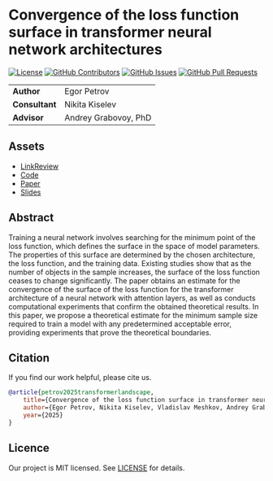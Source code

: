 # Convergence of the loss function surface in transformer neural network architectures

[![License](https://badgen.net/github/license/intsystems/2025-Project-182?color=green)](https://github.com/intsystems/2025-Project-182/blob/main/LICENSE)
[![GitHub Contributors](https://img.shields.io/github/contributors/intsystems/2025-Project-182)](https://github.com/intsystems/2025-Project-182/graphs/contributors)
[![GitHub Issues](https://img.shields.io/github/issues-closed/intsystems/2025-Project-182.svg?color=0088ff)](https://github.com/intsystems/2025-Project-182/issues)
[![GitHub Pull Requests](https://img.shields.io/github/issues-pr-closed/intsystems/2025-Project-182.svg?color=7f29d6)](https://github.com/intsystems/2025-Project-182/pulls)

<table>
    <tr>
        <td align="left"> <b> Author </b> </td>
        <td> Egor Petrov </td>
    </tr>
    <tr>
        <td align="left"> <b> Consultant </b> </td>
        <td> Nikita Kiselev </td>
    </tr>
    <tr>
        <td align="left"> <b> Advisor </b> </td>
        <td> Andrey Grabovoy, PhD </td>
    </tr>
</table>

## Assets

- [LinkReview](LINKREVIEW.md)
- [Code](code)
- [Paper](paper/main.pdf)
- [Slides](slides)

## Abstract

Training a neural network involves searching for the minimum point of the loss function, which defines the surface in the space of model parameters. The properties of this surface are determined by the chosen architecture, the loss function, and the training data. Existing studies show that as the number of objects in the sample increases, the surface of the loss function ceases to change significantly. The paper obtains an estimate for the convergence of the surface of the loss function for the transformer architecture of a neural network with attention layers, as well as conducts computational experiments that confirm the obtained theoretical results. In this paper, we propose a theoretical estimate for the minimum sample size required to train a model with any predetermined acceptable error, providing experiments that prove the theoretical boundaries.

## Citation

If you find our work helpful, please cite us.
```BibTeX
@article{petrov2025transformerlandscape,
    title={Convergence of the loss function surface in transformer neural network architectures},
    author={Egor Petrov, Nikita Kiselev, Vladislav Meshkov, Andrey Grabovoy},
    year={2025}
}
```

## Licence

Our project is MIT licensed. See [LICENSE](LICENSE) for details.
